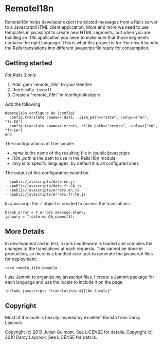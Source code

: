 # RemoteI18n #

RemoteI18n helps developer export translated messages from a Rails server to a Javascript/HTML client application. More and more we need to use templates in javascript to create new HTML segments, but when you are building an I18n application you need to make sure that those segments contains the right language. This is what this project is for. For now it bundle the Rails translations into different javascript file ready for consumption.

## Getting started
*For Rails 3 only*

1. Add `gem 'remote_i18n' to your Gemfile
2. Run `bundle install`
3. Create a "remote_i18n" in /config/initializers 

Add the following

    RemoteI18n.configure do |config|
      config.translate :name=>:date, :i18n_path=>"date", :only=>["en", "fr-CA"]
      config.translate :name=>:errors, :i18n_path=>"errors", :only=>["en", "fr-CA"]
    end

The configuration can't be simpler
-  _name_ is the name of the resulting file in /public/javascripts
-  _i18n_path_ is the path to use in the Rails i18n module
-  _only_ is to specify languages, by default it is all configured ones
 
The output of this configuration would be:

    - /public/javascripts/date.en.js
    - /public/javascripts/date.fr-CA.js
    - /public/javascripts/errors.en.js
    - /public/javascripts/errors.fr-CA.js
   
In Javascript the _T_ object is created to access the translations:

    blank_error = T.errors.message.blank;
    january = T.date.month_names[1];

## More Details

In development and in test, a rack middleware is loaded and compiles the changes to the translations at each requests. This cannot be done in production, so there is a bundled rake task to generate the javascript files for deployment:

    rake remote_i18n:compile
    
I use Jammit to organize my javascript files. I create a Jammit package for each language and use the locale to include it on the page:

    include_javascripts "translations_#{I18n.locale}"

## Copyright ##
Most of the code is heavily inspired by excellent Barista from Darcy Laycock.

Copyright (c) 2010 Julien Guimont. See LICENSE for details.
Copyright (c) 2010 Darcy Laycock. See LICENSE for details.